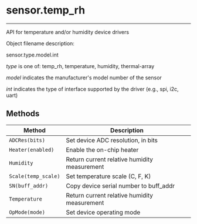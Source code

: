 # sensor.temp_rh
----------------

API for temperature and/or humidity device drivers


Object filename description:

sensor.type.model.int

_type_ is one of: temp_rh, temperature, humidity, thermal-array

_model_ indicates the manufacturer's model number of the sensor

_int_ indicates the type of interface supported by the driver (e.g., spi, i2c, uart)


## Methods

| Method                                        | Description                                   |
| ----------------------------------------------|---------------------------------------------- |
|`ADCRes(bits)`                                 | Set device ADC resolution, in bits            |
|`Heater(enabled)`                              | Enable the on-chip heater                     |
|`Humidity`                                     | Return current relative humidity measurement  |
|`Scale(temp_scale)`                            | Set temperature scale (C, F, K)               |
|`SN(buff_addr)`                                | Copy device serial number to buff_addr        |
|`Temperature`                                  | Return current relative humidity measurement  |
|`OpMode(mode)`                                 | Set device operating mode                     |
